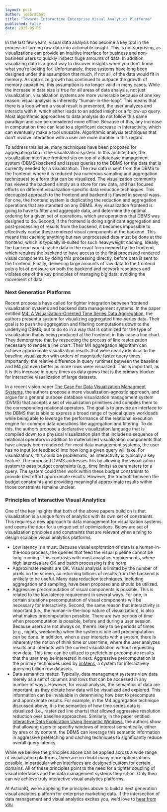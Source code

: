 ```yaml
---
layout: post
author: jdebrabant
title: "Towards Interactive Enterprise Visual Analytics Platforms"
published: false
date: 2015-05-05
---
```


In the last few years, visual data analysis has become a key tool in the process of turning raw data into actionable insight. This is not surprising, as visualizations can provide an intuitive interface for business and non-business users to quickly inspect huge amounts of data. In addition, visualizing data is a great way to discover insights when you don’t know what you’re looking for. Unfortunately, these systems have long been designed under the assumption that much, if not all, of the data would fit in memory. As data size growth has continued to outpace the growth of memory capacities, this assumption is no longer valid in many cases. While the increase in data size is true for all areas of data analysis, not just visualization, visualization systems are more vulnerable because of one key reason: visual analysis is inherently “human-in-the-loop”. This means that there is a loop where a visual result is presented, the user analyzes and interacts with it, which either leads to an added insight or a follow-up query. Most algorithmic approaches to data analysis do not follow this same paradigm and can be considered more offline. Because of this, any increase in computation time can lead to a significant decrease in interactivity, which can eventually make a tool unusable. Algorithmic analysis techniques that don’t involve interaction with a user are more durable in this regard. 

To address this issue, many techniques have been proposed for aggregating data in the visualization system. In this architecture, the visualization interface frontend sits on top of a database management system (DBMS) backend and issues queries to the DBMS for the data that is currently needed for a visualization. The raw data is sent from the DBMS to the frontend, where it is reduced (via numerous sampling and aggregation techniques) to a form that can be visualized. The visualization community has viewed the backend simply as a store for raw data, and has focused efforts on different visualization-specific data reduction techniques. This decoupled approach to the frontend and backend is flawed in several ways. For one, the frontend system is duplicating the reduction and aggregation operations that are standard on any DBMS. Any visualization frontend is going to have to filter and aggregate data, and determine the optimal ordering for a given set of operations, which are operations that DBMS was designed to do. Second, if the frontend is doing significant aggregation and post-processing of results from the backend, it becomes impossible to effectively cache these rendered visual components at the backend. This means that caching anything but raw unprocessed data must be done at the frontend, which is typically ill-suited for such heavyweight caching. Ideally, the backend would cache data in the exact form needed by the frontend, which requires the backend to have access to the final processed rendered visual components by doing this processing directly, before data is sent to the frontend. Finally, delivering large amounts of raw data to the frontend puts a lot of pressure on both the backend and network resources and violates one of the key principles of managing big data: avoiding the movement of data. 


### Next Generation Platforms

Recent proposals have called for tighter integration between frontend visualization systems and backend data management systems. In the paper entitled [M4: A Visualization-Oriented Time Series Data Aggregation](http://www.vldb.org/pvldb/vol7/p797-jugel.pdf), the authors present a system for visualizing aggregated time-series data. Their goal is to push the aggregation and filtering computations down to the underlying DBMS, but to do so in a way that is optimized for the type of visualization that is being produced at the frontend, in this case a line chart. They demonstrate that by respecting the process of line rasterization necessary to render a line chart. Their M4 aggregation algorithm can achieve approximate visualization results that were nearly identical to the baseline visualization with orders of magnitude faster query times. Importantly, the relative difference in query runtimes between the baseline and M4 got even better as more rows were visualized. This is important, as it is this increase in query times as data grows that is the primary blocker for interactive visualization of large datasets. 

In a recent vision paper [The Case For Data Visualization Managment Systems](http://www.mit.edu/~eugenewu/files/papers/ermac-vldb14.pdf), the authors propose a more visualization-agnostic approach, and argue for a general purpose database visualization management system (DVMS) that accepts a set of visualization primitives and compiles them to the corresponding relational operators. The goal is to provide an interface to the DBMS that is able to express a broad range of typical query workloads while being able to leverage the performance of the relational execution engine for common data operations like aggregation and filtering. To do this, the authors propose a declarative visualization language that is compiled down to a physical visualization plan that includes a sequence of relational operators in addition to materialized visualization components that have already been rendered. For most data management systems, the user has no input (or feedback) into how long a given query will take. For visualizations, this could be problematic, as interactivity is typically a key feature. The proposed DVMS addresses this by allowing the visualization system to pass budget constraints (e.g., time limits) as parameters for a query. The system could then work within these budget constraints to provide best effort approximate results. However, the tradeoff between the budget constraints and providing meaningful approximate results within those constraints remains unclear. 

### Principles of Interactive Visual Analytics  

One of the key insights that both of the above papers build on is that visualization is a unique form of analytics with its own set of constraints. This requires a new approach to data management for visualization systems and opens the door for a unique set of optimizations. Below are set of visualization principles and constraints that are relevant when aiming to design scalable visual analytics platforms. 

* Low latency is a must.  Because visual exploration of data is a human-in-the-loop process, the queries that feed the visual pipeline cannot be long-running. This contrasts with most analytics requirements, where high latencies are OK and batch processing is the norm. 
* Approximate results are OK. Visual analysis is limited by the number of pixels on the screen, so returning billions of results from the backend is unlikely to be useful. Many data reduction techniques, including aggregation and sampling, have been proposed and should be utilized. 
* Aggressive precomputation of visual components is possible. This is related to the low latency requirement in several ways. For one, in certain situations precomputation of visual components will be necessary for interactivity. Second, the same reason that interactivity is important (i.e., the human-in-the-loop nature of visualization), is also what makes precomputation possible. There are two periods of time when precomputation is possible, before and during a user session. Because users are not always on, there’s likely to be periods of times (e.g., nights, weekends) when the system is idle and precomputation can be done. In addition, when a user interacts with a system, there is inherently the notion of think time or user time, where the user analyzes results and interacts with the current visualization without requesting new data. This time can be utilized to prefetch or precompute results that the user may be interested in next. Aggressive precomputation is the primary techniques used by [imMens](http://vis.stanford.edu/projects/immens/), a system for interactively querying billion row datasets. 
* Data semantics matter. Typically, data management systems view data merely as a set of columns and rows that can be accessed in any number of ways. However, for visual analysis, the semantics of data are important, as they dictate how data will be visualized and explored. This information can be invaluable in determining how best to precompute and approximate results. For example, in the M4 aggregation technique discussed above, it is the semantics of how time series data is visualized (i.e., rasterized line charts) that allowed aggressive resolution reduction over baseline approaches. Similarly, in the paper entitled [Interactive Data Exploration Using Semantic Windows](http://cs.brown.edu/~akalinin/papers/sem-windows.pdf ), the authors show that allowing users to specifiy windows of interest semantically, either by area or by content, the DBMS can leverage this semantic information in aggressive prefetching and caching techniques to significantly reduce overall query latency. 

While we believe the principles above can be applied across a wide range of visualization platforms, there are no doubt many more optimizations possible, in particular when interfaces are designed custom for certain domains. All of these principles point to the need for a tighter coupling of visual interfaces and the data management systems they sit on. Only then can we achieve truly interactive visual analytics platforms. 

At ActionIQ, we’re applying the principles above to build a next generation visual analytics platform for enterprise marketing data. If the intersection of data management and visual analytics excites you, we’d love to [hear from you](mailto:blog@actioniq.co)




